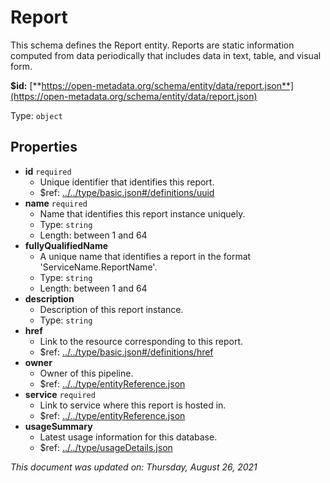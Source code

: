 # Report

This schema defines the Report entity. Reports are static information computed from data periodically that includes data in text, table, and visual form.

**$id:** [**https://open-metadata.org/schema/entity/data/report.json**](https://open-metadata.org/schema/entity/data/report.json)

Type: `object`

## Properties

* **id** `required`
  * Unique identifier that identifies this report.
  * $ref: [../../type/basic.json\#/definitions/uuid](../types/basic.md#uuid)
* **name** `required`
  * Name that identifies this report instance uniquely.
  * Type: `string`
  * Length: between 1 and 64
* **fullyQualifiedName**
  * A unique name that identifies a report in the format 'ServiceName.ReportName'.
  * Type: `string`
  * Length: between 1 and 64
* **description**
  * Description of this report instance.
  * Type: `string`
* **href**
  * Link to the resource corresponding to this report.
  * $ref: [../../type/basic.json\#/definitions/href](../types/basic.md#href)
* **owner**
  * Owner of this pipeline.
  * $ref: [../../type/entityReference.json](../types/entityreference.md)
* **service** `required`
  * Link to service where this report is hosted in.
  * $ref: [../../type/entityReference.json](../types/entityreference.md)
* **usageSummary**
  * Latest usage information for this database.
  * $ref: [../../type/usageDetails.json](../types/usagedetails.md)

_This document was updated on: Thursday, August 26, 2021_

